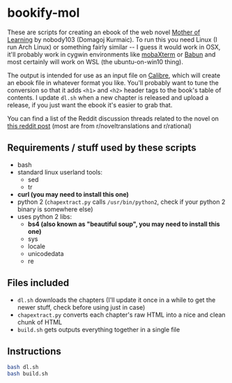 # bookify-mol
These are scripts for creating an ebook of the web novel [Mother of Learning](https://www.fictionpress.com/s/2961893/1/Mother-of-Learning) by nobody103 (Domagoj Kurmaic). To run this you need Linux (I run Arch Linux) or something fairly similar -- I guess it would work in OSX, it'll probably work in cygwin environments like [mobaXterm](http://mobaxterm.mobatek.net/) or [Babun](http://babun.github.io/) and most certainly will work on WSL (the ubuntu-on-win10 thing).

The output is intended for use as an input file on [Calibre](https://calibre-ebook.com/), which will create an ebook file in whatever format you like. You'll probably want to tune the conversion so that it adds `<h1>` and `<h2>` header tags to the book's table of contents. I update `dl.sh` when a new chapter is released and upload a release, if you just want the ebook it's easier to grab that.

You can find a list of the Reddit discussion threads related to the novel on [this reddit post](https://www.reddit.com/r/motheroflearning/comments/5v0zl0/links_to_discussion_threads/) (most are from r/noveltranslations and r/rational) 

## Requirements / stuff used by these scripts
* bash
* standard linux userland tools:
  * sed
  * tr
* **curl (you may need to install this one)**
* python 2 (`chapextract.py` calls `/usr/bin/python2`, check if your python 2 binary is somewhere else)
* uses python 2 libs:
  * **bs4 (also known as "beautiful soup", you may need to install this one)**
  * sys
  * locale
  * unicodedata
  * re

## Files included
* `dl.sh` downloads the chapters (I'll update it once in a while to get the newer stuff, check before using just in case)
* `chapextract.py` converts each chapter's raw HTML into a nice and clean chunk of HTML
* `build.sh` gets outputs everything together in a single file


## Instructions
```bash
bash dl.sh
bash build.sh
```
